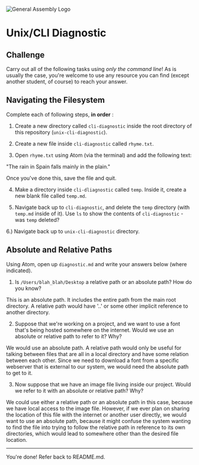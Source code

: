 ![General Assembly Logo](http://i.imgur.com/ke8USTq.png)

# Unix/CLI Diagnostic

## Challenge

Carry out all of the following tasks using _only the command line_! As is
usually the case, you're welcome to use any resource you can find (except
another student, of course) to reach your answer.

## Navigating the Filesystem

Complete each of following steps, **in order** :

1. Create a new directory called `cli-diagnostic` inside the root directory of
this repository (`unix-cli-diagnostic`).

2. Create a new file inside `cli-diagnostic` called `rhyme.txt`.

3. Open `rhyme.txt` using Atom (via the terminal) and add the following text:

 "The rain in Spain falls mainly in the plain."

 Once you've done this, save the file and quit.

4. Make a directory inside `cli-dliagnostic` called `temp`. Inside it, create a new blank file called `temp.md`.

5. Navigate back up to `cli-diagnostic`, and delete the `temp` directory (with `temp.md` inside of it). Use `ls` to show the contents of `cli-diagnostic` - was `temp` deleted?

6.) Navigate back up to `unix-cli-diagnostic` directory.

## Absolute and Relative Paths

Using Atom, open up `diagnostic.md` and write your answers below (where indicated).

1. Is `/Users/blah_blah/Desktop` a relative path or an absolute path? How do you know?

 <!-- Answer Starts Here -->
This is an absolute path.  It includes the entire path from the main root directory. A relative path would have '..' or some other implicit reference to another directory.
 <!-- Answer Ends Here -->

2. Suppose that we're working on a project, and we want to use a font that's being hosted somewhere on the internet. Would we use an absolute or relative path to refer to it? Why?

 <!-- Answer Starts Here -->
We would use an absolute path.  A relative path would only be useful for talking between files that are all in a local directory and have some relation between each other.  Since we need to download a font from a specific webserver that is external to our system, we would need the absolute path to get to it.
 <!-- Answer Ends Here -->

3. Now suppose that we have an image file living inside our project. Would we refer to it with an absolute or relative path? Why?

 <!-- Answer Starts Here -->
We could use either a relative path or an absolute path in this case, because we have local access to the image file.  However, if we ever plan on sharing the location of this file with the internet or another user directly, we would want to use an absolute path, because it might confuse the system wanting to find the file into trying to follow the relative path in reference to its own directories, which would lead to somewhere other than the desired file location.
 <!-- Answer Ends Here -->

<hr>

You're done! Refer back to README.md.
